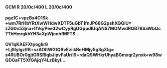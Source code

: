 #### GCM R 20/0c/400 L 20/0c/400
**pge1C+vpzBx4O1Sk**<br/>**+wm7RrHbYRtXwWHdwXDTF5uGbT1fnJP68G2pshXQQiU=**<br/>**zZG0v53jna+IfVq/Pee32wCyyRgOGppdIUqANS7MOMwdRQB78SaWbQc7TbHmrgkbYH3aXpWjonhfMFTS...**<br/><br/>
**OV1qKAEFXtyogkr8**<br/>**+Lj8lylgzlf6+szAOItWGtQRvEziikBeHMjy5g3gXlg=**<br/>**s4RUBOr0gjtORSRIqbJipvFaUr/l9+rdaQSWHkrUhyaBGmxqr2ynxk+w98wQDGaFT5XfGAjqY4LzBkyl...**